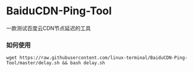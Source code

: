 # BaiduCDN-Ping-Tool
一款测试百度云CDN节点延迟的工具

### 如何使用
```shell
wget https://raw.githubusercontent.com/linux-terminal/BaiduCDN-Ping-Tool/master/delay.sh && bash delay.sh
```

